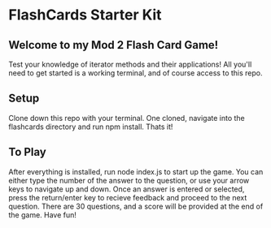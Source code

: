 # FlashCards Starter Kit

## Welcome to my Mod 2 Flash Card Game! 
Test your knowledge of iterator methods and their applications! All you'll need to get started is a working terminal, and of course access to this repo.


## Setup

Clone down this repo with your terminal. One cloned, navigate into the flashcards directory and run npm install. Thats it!

## To Play
After everything is installed, run node index.js to start up the game. You can either type the number of the answer to the question, or use your arrow keys to navigate up and down. Once an answer is entered or selected, press the return/enter key to recieve feedback and proceed to the next question. There are 30 questions, and a score will be provided at the end of the game. Have fun!
```


